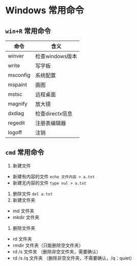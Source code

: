 # Windows 常用命令

## `win+R` 常用命令

|命令|含义|
|---|---|
|winver|检查windows版本|
|write|写字板|
|msconfig|系统配置|
|mspaint|画图|
|mstsc|远程桌面|
|magnify|放大镜|
|dxdiag|检查directx信息|
|regedit|注册表编辑器|
|logoff|注销|


## `cmd` 常用命令

1. 新建文件
  - 新建有内容的文件 `echo 文件内容 > a.txt`
  - 新建无内容的文件 `type nul > a.txt`
1. 删除文件 `del a.txt`
1. 新建文件夹 
  - md 文件夹 
  - mkdir 文件夹
1. 删除文件夹
  - rd 文件夹
  - rmdir 文件夹（只能删除空文件夹）
  - rd /s 文件夹 （删除非空文件夹，需要确认）
  - rd /s /q 文件夹 （删除非空文件夹，不需要确认，/q：quiet）
